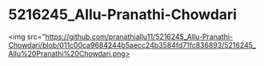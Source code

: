 # 5216245_Allu-Pranathi-Chowdari
<img src="https://github.com/pranathiallu11/5216245_Allu-Pranathi-Chowdari/blob/011c00ca9684244b5aecc24b3584fd71fc836893/5216245_Allu%20Pranathi%20Chowdari.png>
